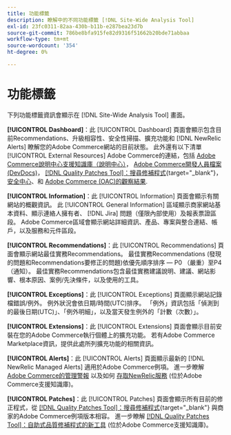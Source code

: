 ```yaml
---
title: 功能標籤
description: 瞭解中的不同功能標籤 [!DNL Site-Wide Analysis Tool]
exl-id: 23fc0311-82aa-430b-b11b-e287bea23d7b
source-git-commit: 786be8bfa915fe82d9316f51662b20bde71abbaa
workflow-type: tm+mt
source-wordcount: '354'
ht-degree: 0%

---
```


# 功能標籤

下列功能標籤資訊會顯示在 [!DNL Site-Wide Analysis Tool] 畫面。

**[!UICONTROL Dashboard]**：此 [!UICONTROL Dashboard] 頁面會顯示包含目前Recommendations、升級相容性、安全性掃描、擴充功能和 [!DNL NewRelic Alerts] 瞭解您的Adobe Commerce網站的目前狀態。 此外還有以下清單 [!UICONTROL External Resources] Adobe Commerce的連結，包括 [Adobe Commerce說明中心支援知識庫（說明中心）](https://experienceleague.adobe.com/docs/commerce-knowledge-base/kb/overview.html)， [Adobe Commerce開發人員檔案(DevDocs)](https://developer.adobe.com/commerce/docs/)， [[!DNL Quality Patches Tool]：搜尋修補程式](https://experienceleague.adobe.com/tools/commerce-quality-patches/index.html){target="_blank"}， [安全中心](https://helpx.adobe.com/security.html)、和 [Adobe Commerce (OAC)的觀察結果](https://experienceleague.adobe.com/docs/commerce-operations/tools/observation-for-adobe-commerce/intro.html).

**[!UICONTROL Information]**：此 [!UICONTROL Information] 頁面會顯示有關網站的概觀資訊。
此 [!UICONTROL General Information] 區域顯示商家網站基本資料、顯示連絡人擁有者、 [!DNL Jira] 問題（僅限內部使用）及報表票證區段。
Adobe Commerce區域會顯示網站詳細資訊、產品、專案與整合連結、帳戶，以及服務和元件區段。

**[!UICONTROL Recommendations]**：此 [!UICONTROL Recommendations] 頁面會顯示網站最佳實務Recommendations。 最佳實務Recommendations (發現的問題和Recommendations要修正的問題)依優先順序排序 — P0 （嚴重）至P4 （通知）。
最佳實務Recommendations包含最佳實務建議說明、建議、網站影響、根本原因、案例/先決條件，以及使用的工具。

**[!UICONTROL Exceptions]**：此 [!UICONTROL Exceptions] 頁面顯示網站記錄檔錯誤/例外。 例外狀況會依日期/時間(UTC)排序。
「例外」資訊包括「偵測到的最後日期(UTC)」、「例外明細」，以及當天發生例外的「計數（次數）」。

**[!UICONTROL Extensions]**：此 [!UICONTROL Extensions] 頁面會顯示目前安裝在您的Adobe Commerce執行個體上的擴充功能。 若有Adobe Commerce Marketplace資訊，提供此處所列擴充功能的相關資訊。

**[!UICONTROL Alerts]**：此 [!UICONTROL Alerts] 頁面顯示最新的 [!DNL NewRelic Managed Alerts] 適用於Adobe Commerce例項。 進一步瞭解 [Adobe Commerce的管理警報](https://experienceleague.adobe.com/docs/commerce-knowledge-base/kb/support-tools/managed-alerts/managed-alerts-for-magento-commerce.html) 以及如何 [存取NewRelic服務](https://experienceleague.adobe.com/docs/commerce-knowledge-base/kb/faq/access-new-relic-services.html) (位於Adobe Commerce支援知識庫)。

**[!UICONTROL Patches]**：此 [!UICONTROL Patches] 頁面會顯示所有目前的修正程式，從 [[!DNL Quality Patches Tool]：搜尋修補程式](https://experienceleague.adobe.com/tools/commerce-quality-patches/index.html){target="_blank"} 與商家的Adobe Commerce例項版本相容。 進一步瞭解 [[!DNL Quality Patches Tool]：自助式品質修補程式的新工具](https://experienceleague.adobe.com/docs/commerce-knowledge-base/kb/announcements/commerce-announcements/magento-quality-patches-released-new-tool-to-self-serve-quality-patches.html) (位於Adobe Commerce支援知識庫)。
